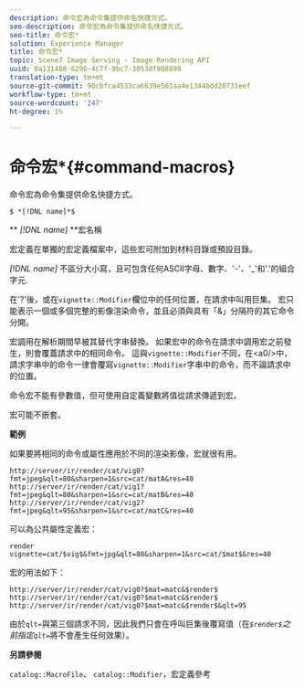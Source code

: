 ```yaml
---
description: 命令宏為命令集提供命名快捷方式。
seo-description: 命令宏為命令集提供命名快捷方式。
seo-title: 命令宏*
solution: Experience Manager
title: 命令宏*
topic: Scene7 Image Serving - Image Rendering API
uuid: 0a131488-6296-4c7f-9bc7-3053df908899
translation-type: tm+mt
source-git-commit: 90cbfca4533ca6639e561aa4e1344bdd20731eef
workflow-type: tm+mt
source-wordcount: '247'
ht-degree: 1%

---
```



# 命令宏*{#command-macros}

命令宏為命令集提供命名快捷方式。

`$ *[!DNL name]*$`

** *[!DNL name]* **宏名稱

宏定義在單獨的宏定義檔案中，這些宏可附加到材料目錄或預設目錄。

*[!DNL name]* 不區分大小寫，且可包含任何ASCII字母、數字、&#39;-&#39;、&#39;_&#39;和&#39;.&#39;的組合字元.

在&#39;?&#39;後，或在`vignette::Modifier`欄位中的任何位置，在請求中叫用巨集。 宏只能表示一個或多個完整的影像渲染命令，並且必須與具有「&amp;」分隔符的其它命令分開。

宏調用在解析期間早被其替代字串替換。 如果宏中的命令在請求中調用宏之前發生，則會覆蓋請求中的相同命令。 這與`vignette::Modifier`不同，在&lt;a0/>中，請求字串中的命令一律會覆寫`vignette::Modifier`字串中的命令，而不論請求中的位置。

命令宏不能有參數值，但可使用自定義變數將值從請求傳遞到宏。

宏可能不嵌套。

**範例**

如果要將相同的命令或屬性應用於不同的渲染影像，宏就很有用。

`http://server/ir/render/cat/vig0?fmt=jpeg&qlt=80&sharpen=1&src=cat/matA&res=40 http://server/ir/render/cat/vig1?fmt=jpeg&qlt=80&sharpen=1&src=cat/matB&res=40 http://server/ir/render/cat/vig2?fmt=jpeg&qlt=95&sharpen=1&src=cat/matC&res=40`

可以為公共屬性定義宏：

`render vignette=cat/$vig$&fmt=jpg&qlt=80&sharpen=1&src=cat/$mat$&res=40`

宏的用法如下：

`http://server/ir/render/cat/vig0?$mat=matc&$render$ http://server/ir/render/cat/vig0?$mat=matc&$render$ http://server/ir/render/cat/vig0?$mat=matc&$render$&qlt=95`

由於`qlt=`與第三個請求不同，因此我們只會在呼叫巨集後覆寫值（在&#x200B;*`$render$`之前指定`qlt=`*&#x200B;將不會產生任何效果）。

**另請參閱**

`catalog::MacroFile`、 `catalog::Modifier`，宏定義參考

<!--<a id="section_297B7FCB285F4891AA76DF8393089931"></a>-->

